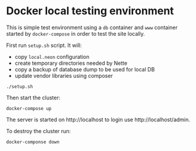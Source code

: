 Docker local testing environment
================================

This is simple test environment using a `db` container and `www`
container started by `docker-compose` in order to test the site
locally.

First run `setup.sh` script. It will:
- copy `local.neon` configuration
- create temporary directories needed by Nette
- copy a backup of database dump to be used for local DB
- update vendor libraries using composer

```
./setup.sh
```

Then start the cluster:

```
docker-compose up
```

The server is started on http://localhost to login use http://localhost/admin.

To destroy the cluster run:

```
docker-componse down
```
